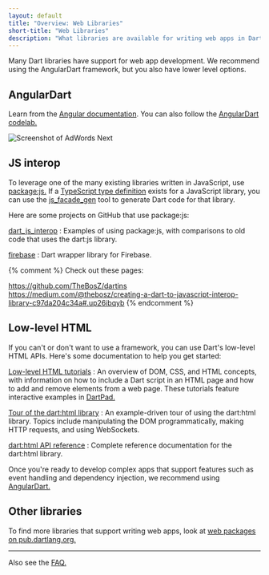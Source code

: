 ```yaml
---
layout: default
title: "Overview: Web Libraries"
short-title: "Web Libraries"
description: "What libraries are available for writing web apps in Dart?"
---
```


Many Dart libraries have support for web app development.
We recommend using the AngularDart framework,
but you also have lower level options.

## AngularDart

Learn from the [Angular documentation][AngularDart].
You can also follow the
[AngularDart codelab.](https://codelabs.developers.google.com/codelabs/your-first-angulardart-web-app/)

<img src="/angular/images/Google-AdWords-Next-Interface-800x342.png"
  alt="Screenshot of AdWords Next"
  title="The UI of AdWords Next">


## JS interop

To leverage one of the many existing libraries written in JavaScript,
use [package:js.](https://pub.dartlang.org/packages/js)
If a [TypeScript type definition](http://definitelytyped.org/)
exists for a JavaScript library, you can use the
[js_facade_gen](https://github.com/dart-lang/js_facade_gen)
tool to generate Dart code for that library.

Here are some projects on GitHub that use package:js:

[dart_js_interop](https://github.com/matanlurey/dart_js_interop)
: Examples of using package:js,
  with comparisons to old code that uses the dart:js library.

[firebase](https://github.com/firebase/firebase-dart)
: Dart wrapper library for Firebase.

{% comment %}
Check out these pages:

https://github.com/TheBosZ/dartins
https://medium.com/@thebosz/creating-a-dart-to-javascript-interop-library-c97da204c34a#.up26ibqyb
{% endcomment %}

## Low-level HTML

If you can't or don't want to use a framework,
you can use Dart's low-level HTML APIs.
Here's some documentation to help you get started:

[Low-level HTML tutorials](/tutorials/low-level-html)
: An overview of DOM, CSS, and HTML concepts, with information on
  how to include a Dart script in an HTML page and
  how to add and remove elements from a web page.
  These tutorials feature interactive examples in
  [DartPad.]({{site.custom.dartpad.direct-link}})

[Tour of the dart:html library](/guides/html-library-tour)
: An example-driven tour of using the dart:html library.
  Topics include manipulating the DOM programmatically,
  making HTTP requests, and using WebSockets.

[dart:html API reference]({{site.dart_api}}/{{site.data.pkg-vers.SDK.channel}}/dart-html/dart-html-library.html)
: Complete reference documentation for the dart:html library.

Once you're ready to develop complex apps that support
features such as event handling and dependency injection,
we recommend using [AngularDart.][AngularDart]


## Other libraries

To find more libraries that support writing web apps, look at
[web packages on pub.dartlang.org.](https://pub.dartlang.org/web)

---

Also see the [FAQ.](/faq)

[AngularDart]: /angular
